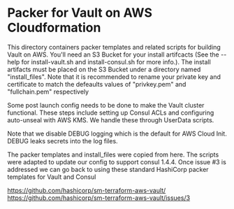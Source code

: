 # Packer for Vault on AWS Cloudformation

This directory containers packer templates and related scripts for building Vault on AWS. You'll need an S3 Bucket for your install artifcacts (See the --help for install-vault.sh and install-consul.sh for more info.). The install artifacts must be placed on the S3 Bucket under a directory named "install_files". Note that it is recommended to rename your private key and certificate to match the defeaults values of "privkey.pem" and "fullchain.pem" respectively

Some post launch config needs to be done to make the Vault cluster functional. These steps include setting up Consul ACLs and configuring auto-unseal with AWS KMS. We handle these through UserData scripts.

Note that we disable DEBUG logging which is the default for AWS Cloud Init. DEBUG leaks secrets into the log files.

The packer templates and install_files were copied from here. The scripts were adapted to update our config to support consul 1.4.4.  Once issue #3 is addressed we can go back to using these standard HashiCorp packer templates for Vault and Consul

https://github.com/hashicorp/sm-terraform-aws-vault/
https://github.com/hashicorp/sm-terraform-aws-vault/issues/3
